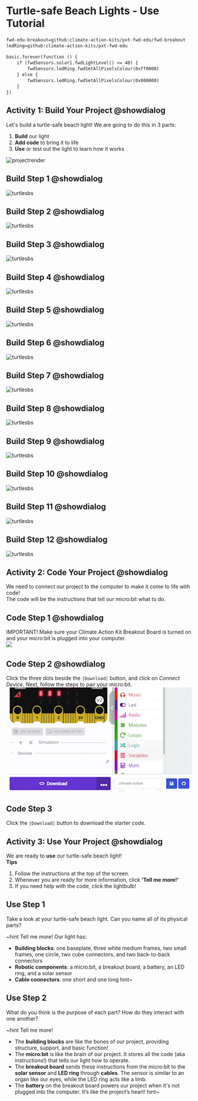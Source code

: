 #  Turtle-safe Beach Lights - Use Tutorial

```package
fwd-edu-breakout=github:climate-action-kits/pxt-fwd-edu/fwd-breakout
ledRing=github:climate-action-kits/pxt-fwd-edu
```

```template
basic.forever(function () {
    if (fwdSensors.solar1.fwdLightLevel() <= 40) {
        fwdSensors.ledRing.fwdSetAllPixelsColour(0xff0000)
    } else {
        fwdSensors.ledRing.fwdSetAllPixelsColour(0x000000)
    }
})
```

## Activity 1: Build Your Project @showdialog
Let's build a turtle-safe beach light! We are going to do this in 3 parts:
1. **Build** our light
2. **Add code** to bring it to life
3. **Use** or test out the light to learn how it works <br> 
<img src="https://raw.githubusercontent.com/climate-action-kits/pxt-fwd-edu/main/tutorial-assets/gr68-turtles-projectrender.webp" alt="projectrender" width="400"/>

## Build Step 1 @showdialog
![turtlesbs](https://raw.githubusercontent.com/climate-action-kits/pxt-fwd-edu/main/tutorial-assets/gr68-turtles-sbs01.webp)

## Build Step 2 @showdialog
![turtlesbs](https://raw.githubusercontent.com/climate-action-kits/pxt-fwd-edu/main/tutorial-assets/gr68-turtles-sbs02.webp)

## Build Step 3 @showdialog
![turtlesbs](https://raw.githubusercontent.com/climate-action-kits/pxt-fwd-edu/main/tutorial-assets/gr68-turtles-sbs03.webp)

## Build Step 4 @showdialog
![turtlesbs](https://raw.githubusercontent.com/climate-action-kits/pxt-fwd-edu/main/tutorial-assets/gr68-turtles-sbs04.webp)

## Build Step 5 @showdialog
![turtlesbs](https://raw.githubusercontent.com/climate-action-kits/pxt-fwd-edu/main/tutorial-assets/gr68-turtles-sbs05.webp)

## Build Step 6 @showdialog
![turtlesbs](https://raw.githubusercontent.com/climate-action-kits/pxt-fwd-edu/main/tutorial-assets/gr68-turtles-sbs06.webp)

## Build Step 7 @showdialog
![turtlesbs](https://raw.githubusercontent.com/climate-action-kits/pxt-fwd-edu/main/tutorial-assets/gr68-turtles-sbs07.webp)

## Build Step 8 @showdialog
![turtlesbs](https://raw.githubusercontent.com/climate-action-kits/pxt-fwd-edu/main/tutorial-assets/gr68-turtles-sbs08.webp)

## Build Step 9 @showdialog
![turtlesbs](https://raw.githubusercontent.com/climate-action-kits/pxt-fwd-edu/main/tutorial-assets/gr68-turtles-sbs09.webp)

## Build Step 10 @showdialog
![turtlesbs](https://raw.githubusercontent.com/climate-action-kits/pxt-fwd-edu/main/tutorial-assets/gr68-turtles-sbs10.webp)

## Build Step 11 @showdialog
![turtlesbs](https://raw.githubusercontent.com/climate-action-kits/pxt-fwd-edu/main/tutorial-assets/gr68-turtles-sbs11.webp)

## Build Step 12 @showdialog
![turtlesbs](https://raw.githubusercontent.com/climate-action-kits/pxt-fwd-edu/main/tutorial-assets/gr68-turtles-sbs12.webp)

## Activity 2: Code Your Project @showdialog
We need to connect our project to the computer to make it come to life with code! <br> The code will be the instructions that tell our micro:bit what to do.


## Code Step 1 @showdialog
IMPORTANT! Make sure your Climate Action Kit Breakout Board is turned on and your micro:bit is plugged into your computer.
<br><img src="https://raw.githubusercontent.com/climate-action-kits/pxt-fwd-edu/main/tutorial-assets/pluganim.webp" width="400">


## Code Step 2 @showdialog
Click the three dots beside the ``|Download|`` button, and click on _Connect Device_.
Next, follow the steps to pair your micro:bit.
![pair gif](https://raw.githubusercontent.com/Jessica-forwardedu/pxt-fwd-edu/main/tutorial-assets/DownloadButtonGIF.webp)

## Code Step 3
Click the ``|Download|`` button to download the starter code.

## Activity 3: Use Your Project @showdialog
We are ready to **use** our turtle-safe beach light! <br> 
**Tips**
1. Follow the instructions at the top of the screen.
2. Whenever you are ready for more information, click **‘Tell me more!’**
3. If you need help with the code, click the lightbulb!

## Use Step 1
Take a look at your turtle-safe beach light. Can you name all of its physical parts?

~hint Tell me more!
Our light has:
- **Building blocks**: one baseplate, three white medium frames, two small frames, one circle, two cube connectors, and two back-to-back connectors
- **Robotic components**: a micro:bit, a breakout board, a battery, an LED ring, and a solar sensor
- **Cable connectors**: one short and one long
hint~


## Use Step 2
What do you think is the purpose of each part? How do they interact with one another?

~hint Tell me more!
- The **building blocks** are like the bones of our project, providing structure, support, and basic function!
- The **micro:bit** is like the brain of our project. It stores all the code (aka instructions!) that tells our light how to operate.
- The **breakout board** sends these instructions from the micro:bit to the **solar sensor** and **LED ring** through **cables**. The sensor is similar to an organ like our eyes, while the LED ring acts like a limb.
- The **battery** on the breakout board powers our project when it's not plugged into the computer. It’s like the project’s heart!
hint~

